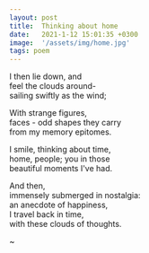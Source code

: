 ```yaml
---
layout: post
title:  Thinking about home
date:   2021-1-12 15:01:35 +0300
image:  '/assets/img/home.jpg'
tags: poem
---
```

I then lie down, and  
feel the clouds around-  
sailing swiftly as the wind;  

With strange figures,  
faces - odd shapes they carry  
from my memory epitomes.  

I smile, thinking about time,  
home, people; you in those  
beautiful moments I've had.  

And then,  
immensely submerged in nostalgia:  
an anecdote of happiness,  
I travel back in time,  
with these clouds of thoughts.  

~

